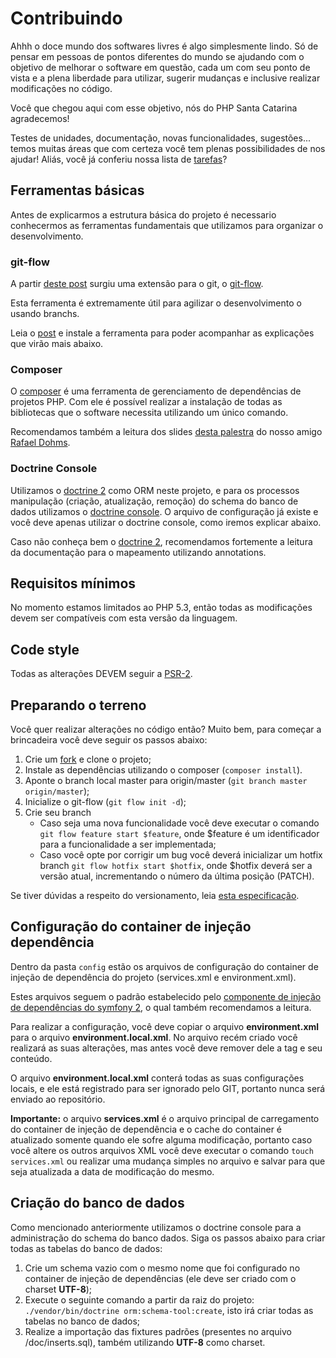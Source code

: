 # Contribuindo

Ahhh o doce mundo dos softwares livres é algo simplesmente lindo. Só de pensar em
pessoas de pontos diferentes do mundo se ajudando com o objetivo de melhorar
o software em questão, cada um com seu ponto de vista e a plena liberdade para
utilizar, sugerir mudanças e inclusive realizar modificações no código.

Você que chegou aqui com esse objetivo, nós do PHP Santa Catarina agradecemos!

Testes de unidades, documentação, novas funcionalidades, sugestões... temos muitas
áreas que com certeza você tem plenas possibilidades de nos ajudar! Aliás, você
já conferiu nossa lista de [tarefas](https://github.com/PHPSC/phpsc-conf/issues)?

## Ferramentas básicas

Antes de explicarmos a estrutura básica do projeto é necessario conhecermos
as ferramentas fundamentais que utilizamos para organizar o desenvolvimento.

### git-flow

A partir [deste post](http://nvie.com/posts/a-successful-git-branching-model)
surgiu uma extensão para o git, o [git-flow](https://github.com/nvie/gitflow).

Esta ferramenta é extremamente útil para agilizar o desenvolvimento o usando
branchs.

Leia o [post](http://nvie.com/posts/a-successful-git-branching-model) e instale
a ferramenta para poder acompanhar as explicações que virão mais abaixo.

### Composer

O [composer](http://getcomposer.org) é uma ferramenta de gerenciamento de
dependências de projetos PHP. Com ele é possível realizar a instalação de
todas as bibliotecas que o software necessita utilizando um único comando.

Recomendamos também a leitura dos slides [desta palestra](http://www.slideshare.net/rdohms/composer-for-busy-developers-dpc13)
do nosso amigo [Rafael Dohms](https://github.com/rdohms).

### Doctrine Console

Utilizamos o [doctrine 2](http://docs.doctrine-project.org/en/latest/index.html)
como ORM neste projeto, e para os processos manipulação (criação, atualização, remoção)
do schema do banco de dados utilizamos o [doctrine console](http://docs.doctrine-project.org/en/latest/reference/tools.html).
O arquivo de configuração já existe e você deve apenas utilizar o doctrine
console, como iremos explicar abaixo.

Caso não conheça bem o [doctrine 2](http://docs.doctrine-project.org/en/latest/index.html),
recomendamos fortemente a leitura da documentação para o mapeamento utilizando
annotations.

## Requisitos mínimos

No momento estamos limitados ao PHP 5.3, então todas as modificações devem
ser compatíveis com esta versão da linguagem.

## Code style

Todas as alterações DEVEM seguir a [PSR-2](https://github.com/php-fig/fig-standards/blob/master/accepted/PSR-2-coding-style-guide.md).

## Preparando o terreno

Você quer realizar alterações no código então? Muito bem, para
começar a brincadeira você deve seguir os passos abaixo:

1. Crie um [fork](https://help.github.com/articles/fork-a-repo) e clone o projeto;
1. Instale as dependências utilizando o composer (```composer install```).
1. Aponte o branch local master para origin/master (```git
branch master origin/master```);
1. Inicialize o git-flow (```git flow init -d```);
1. Crie seu branch
    * Caso seja uma nova funcionalidade você deve executar o
      comando ```git flow feature start $feature```, onde $feature
      é um identificador para a funcionalidade a ser implementada;
    * Caso você opte por corrigir um bug você deverá inicializar
      um hotfix branch ```git flow hotfix start $hotfix```, onde
      $hotfix deverá ser a versão atual, incrementando o número
      da última posição (PATCH).

Se tiver dúvidas a respeito do versionamento, leia [esta especificação](http://semver.org/spec/v2.0.0.html).

## Configuração do container de injeção dependência

Dentro da pasta ```config``` estão os arquivos de configuração
do container de injeção de dependência do projeto (services.xml e environment.xml).

Estes arquivos seguem o padrão estabelecido pelo [componente de
injeção de dependências do symfony 2](http://symfony.com/doc/current/components/dependency_injection/introduction.html),
o qual também recomendamos a leitura.

Para realizar a configuração, você deve copiar o arquivo **environment.xml**
para o arquivo **environment.local.xml**. No arquivo recém criado você realizará
as suas alterações, mas antes você deve remover dele a tag <services> e seu conteúdo.

O arquivo **environment.local.xml** conterá todas as suas configurações locais, e 
ele está registrado para ser ignorado pelo GIT, portanto nunca será enviado ao
repositório.

**Importante:** o arquivo **services.xml** é o arquivo principal de carregamento
do container de injeção de dependência e o cache do container é atualizado somente
quando ele sofre alguma modificação, portanto caso você altere os outros arquivos
XML você deve executar o comando ```touch services.xml``` ou realizar uma mudança
simples no arquivo e salvar para que seja atualizada a data de modificação do mesmo.

## Criação do banco de dados

Como mencionado anteriormente utilizamos o doctrine console para a administração
do schema do banco dados. Siga os passos abaixo para criar todas as tabelas do banco
de dados:

1. Crie um schema vazio com o mesmo nome que foi configurado no container de injeção
   de dependências (ele deve ser criado com o charset **UTF-8**);
1. Execute o seguinte comando a partir da raiz do projeto: ```./vendor/bin/doctrine orm:schema-tool:create```,
   isto irá criar todas as tabelas no banco de dados;
1. Realize a importação das fixtures padrões (presentes no arquivo /doc/inserts.sql),
   também utilizando **UTF-8** como charset.
